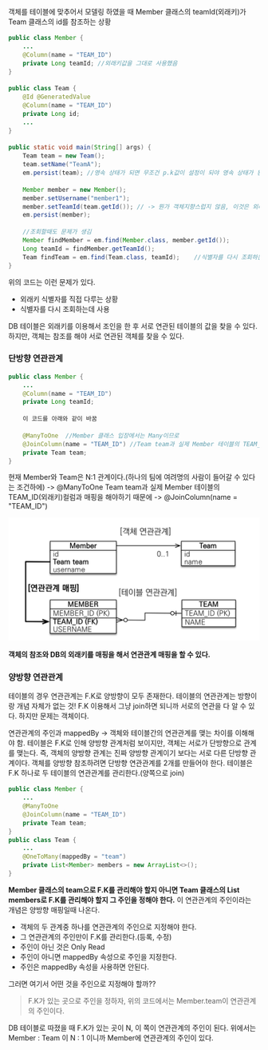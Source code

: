 객체를 테이블에 맞추어서 모델링 하였을 때 Member 클래스의 teamId(외래키)가 Team 클래스의 id를 참조하는 상황
```java
public class Member {
    ...
    @Column(name = "TEAM_ID")
    private Long teamId; //외래키값을 그대로 사용했음   
}

public class Team {
    @Id @GeneratedValue
    @Column(name = "TEAM_ID")
    private Long id;
    ...
}

public static void main(String[] args) {
    Team team = new Team();
    team.setName("TeamA");
    em.persist(team); //영속 상태가 되면 무조건 p.k값이 설정이 되야 영속 상태가 된다.

    Member member = new Member();
    member.setUsername("member1");
    member.setTeamId(team.getId()); // -> 뭔가 객체지향스럽지 않음, 이것은 외래키 식별자를 직접 다루는 상황
    em.persist(member);

    //조회할때도 문제가 생김
    Member findMember = em.find(Member.class, member.getId());
    Long teamId = findMember.getTeamId();
    Team findTeam = em.find(Team.class, teamId);    //식별자를 다시 조회하는데 사용하는 문제
}
```
위의 코드는 이런 문제가 있다.
- 외래키 식별자를 직접 다루는 상황
- 식별자를 다시 조회하는데 사용

DB 테이블은 외래키를 이용해서 조인을 한 후 서로 연관된 테이블의 값을 찾을 수 있다.
하지만, 객체는 참조를 해야 서로 연관된 객체를 찾을 수 있다. 

### 단방향 연관관계

```java
public class Member {
    ...
    @Column(name = "TEAM_ID")
    private Long teamId;

    이 코드를 아래와 같이 바꿈

    @ManyToOne  //Member 클래스 입장에서는 Many이므로 
    @JoinColumn(name = "TEAM_ID") //Team team과 실제 Member 테이블의 TEAM_ID(외래키)컬럼과 매핑을 해야하기 때문에  
    private Team team;
}
```

현재 Member와 Team은 N:1 관계이다.(하나의 팀에 여려명의 사람이 들어갈 수 있다는 조건하에) -> @ManyToOne
Team team과 실제 Member 테이블의 TEAM_ID(외래키)컬럼과 매핑을 해야하기 때문에 -> @JoinColumn(name = "TEAM_ID")

![img.png](img.png)

**객체의 참조와 DB의 외래키를 매핑을 해서 연관관계 매핑을 할 수 있다.**

### 양방향 연관관계

테이블의 경우 연관관계는 F.K로 양방향이 모두 존재한다. 테이블의 연관관계는 방향이랑 개념 자체가 없는 것!
F.K 이용해서 그냥 join하면 되니까 서로의 연관을 다 알 수 있다. 하지만 문제는 객체이다.

연관관계의 주인과 mappedBy -> 객체와 테이블간의 연관관계를 맺는 차이를 이해해야 함. 테이블은 F.K로 인해 양방향 관계처럼 보이지만,
객체는 서로가 단방향으로 관계를 맺는다. 즉, 객체의 양방향 관계는 진짜 양방향 관계이기 보다는 서로 다른 단방향 관계이다.
객체를 양방향 참조하려면 단방향 연관관계를 2개를 만들어야 한다. 테이블은 F.K 하나로 두 테이블의 연관관계를 관리한다.(양쪽으로 join)

```java
public class Member {
    ...
    @ManyToOne
    @JoinColumn(name = "TEAM_ID")
    private Team team;
}
public class Team {
    ...
    @OneToMany(mappedBy = "team")
    private List<Member> members = new ArrayList<>();
}
```
**Member 클래스의 team으로 F.K를 관리해야 할지 아니면 Team 클래스의 List members로 F.K를 관리해야 할지 그 주인을 정해야 한다.**
이 연관관계의 주인이라는 개념은 양방향 매핑일때 나온다.
- 객체의 두 관계중 하나를 연관관계의 주인으로 지정해야 한다.
- 그 연관관계의 주인만이 F.K를 관리한다.(등록, 수정)
- 주인이 아닌 것은 Only Read
- 주인이 아니면 mappedBy 속성으로 주인을 지정한다.
- 주인은 mappedBy 속성을 사용하면 안된다.

그러면 여기서 어떤 것을 주인으로 지정해야 할까??
> F.K가 있는 곳으로 주인을 정하자, 위의 코드에서는 Member.team이 연관관계의 주인이다.

DB 테이블로 따졌을 때 F.K가 있는 곳이 N, 이 쪽이 연관관계의 주인이 된다. 위에서는 Member : Team 이 N : 1 이니까 Member에 연관관계의 주인이 있다.









